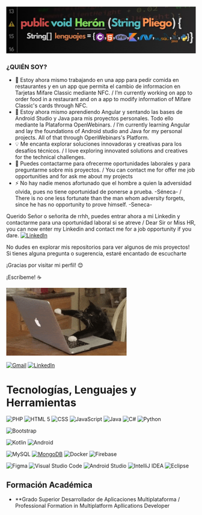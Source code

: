 ![bannerweb](https://github.com/Heron02/Heron02/blob/main/H1.jpg)

### ¿QUIÉN SOY?

- 🔭 Estoy ahora mismo trabajando en una app para pedir comida en restaurantes y en un app que permita el cambio de informacion en Tarjetas Mifare Classic mediante NFC. / I’m currently working on app to order food in a restaurant and on a app to modify information of Mifare Classic's cards through NFC.
- 🌱 Estoy ahora mismo aprendiendo Angular y sentando las bases de Android Studio y Java para mis proyectos personales. Todo ello mediante la Plataforma OpenWebinars. / I’m currently learning Angular and lay the foundations of Android studio and Java for my personal projects. All of that through OpenWebinars's Platform.
- 💡 Me encanta explorar soluciones innovadoras y creativas para los desafíos técnicos. / I love exploring innovated solutions and creatives for the technical challenges. 
- 💬 Puedes contactarme para ofrecerme oportunidades laborales y para preguntarme sobre mis proyectos. / You can contact me for offer me job opportunities and for ask me about my projects 
- ⚡ No hay nadie menos afortunado que el hombre a quien la adversidad olvida, pues no tiene oportunidad de ponerse a prueba. -Séneca- / There is no one less fortunate than the man whom adversity forgets, since he has no opportunity to prove himself. -Seneca-


Querido Señor o señorita de rrhh, puedes entrar ahora a mi Linkedin y contactarme para una oportunidad laboral si se atreve / Dear Sir or Miss HR, you can now enter my Linkedin and contact me for a job opportunity if you dare.  [![LinkedIn](https://img.shields.io/badge/linkedin-%230077B5.svg?style=for-the-badge&logo=linkedin&logoColor=white)](https://www.linkedin.com/in/her%C3%B3n-pliego-crespo-079322281/)


No dudes en explorar mis repositorios para ver algunos de mis proyectos! Si tienes alguna pregunta o sugerencia, estaré encantado de escucharte

¡Gracias por visitar mi perfil! 😊


¡Escríbeme! ☕

 ![bannerweb](https://github.com/Heron02/Heron02/blob/main/programando.gif)

[![Gmail](https://img.shields.io/badge/Gmail-Herón_Pliego-EA4335?style=for-the-badge&logo=gmail&logoColor=white&labelColor=101010)](mailto:heronpliego02@gmail.com)
[![LinkedIn](https://img.shields.io/badge/LinkedIn-Herón_Pliego-0077B5?style=for-the-badge&logo=linkedin&logoColor=white&labelColor=101010)](https://www.linkedin.com/in/her%C3%B3n-pliego-crespo-079322281/)



# Tecnologías, Lenguajes y Herramientas

  ![PHP](https://img.shields.io/badge/php-0095D5?style=for-the-badge&logo=php&logoColor=white&labelColor=0095D5)
  ![HTML 5](https://img.shields.io/badge/html5-E34F26?style=for-the-badge&logo=html5&logoColor=white&labelColor=E34F26)
  ![CSS](https://img.shields.io/badge/css-1572B6?style=for-the-badge&logo=css3&logoColor=white&labelColor=1572B6)
  ![JavaScript](https://img.shields.io/badge/javascript-F7DF1E?style=for-the-badge&logo=javascript&logoColor=black&labelColor=F7DF1E)
  ![Java](https://img.shields.io/badge/java-0095D5?style=for-the-badge&logo=java&logoColor=white&labelColor=0095D5)
  ![C#](https://img.shields.io/badge/c-sharp-0095D5?style=for-the-badge&logo=c-sharp&logoColor=white&labelColor=0095D5)
  ![Python](https://img.shields.io/badge/Python-0095D5?style=for-the-badge&logo=python&logoColor=white&labelColor=0095D5)
  
  ![Bootstrap](https://img.shields.io/badge/bootstrap-7952B3?style=for-the-badge&logo=bootstrap&logoColor=white&labelColor=7952B3)

  ![Kotlin](https://img.shields.io/badge/kotlin-0095D5?style=for-the-badge&logo=kotlin&logoColor=white&labelColor=0095D5)
  ![Android](https://img.shields.io/badge/Android-3DDC84?style=for-the-badge&logo=android&logoColor=white)
  

  ![MySQL](https://img.shields.io/badge/mysql-4479A1?style=for-the-badge&logo=mysql&logoColor=white&labelColor=4479A1)
  [![MongoDB](https://img.shields.io/badge/MongoDB-47A248?style=for-the-badge&logo=mongodb&logoColor=white&labelColor=47A248)]()
  ![Docker](https://img.shields.io/badge/docker-%230db7ed.svg?style=for-the-badge&logo=docker&logoColor=white)
  ![Firebase](https://img.shields.io/badge/firebase-FFCA28?style=for-the-badge&logo=firebase&logoColor=black&labelColor=FFCA28)


  ![Figma](https://img.shields.io/badge/figma-F24E1E?style=for-the-badge&logo=figma&logoColor=white&labelColor=F24E1E)
  ![Visual Studio Code](https://img.shields.io/badge/Visual%20Studio%20Code-0078d7.svg?style=for-the-badge&logo=visual-studio-code&logoColor=white)
  ![Android Studio](https://img.shields.io/badge/Android%20Studio-3DDC84.svg?style=for-the-badge&logo=android-studio&logoColor=white)
  ![IntelliJ IDEA](https://img.shields.io/badge/Intelli_JIDEA-B16AD1.svg?style=for-the-badge&logo=intellij-idea&logoColor=white)
  ![Eclipse](https://img.shields.io/badge/Eclipse-B16AD1.svg?style=for-the-badge&logo=Eclipse&logoColor=white)


## **Formación Académica**
- **Grado Superior Desarrollador de Aplicaciones Multiplataforma / Professional Formation in Multiplatform Apllications Developer

